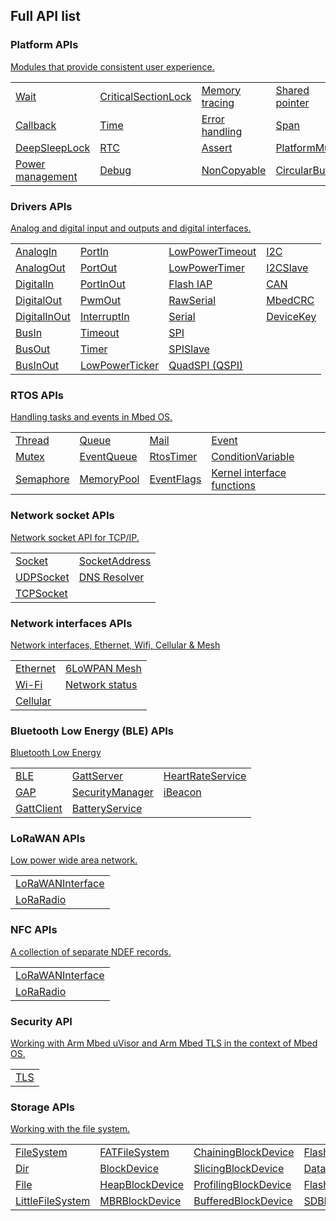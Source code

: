 ## Full API list


### Platform APIs

[Modules that provide consistent user experience.](platform.html)

<table>
<tbody>
<tr>
<td><a href="wait.html">Wait</a></td>
<td><a href="criticalsectionlock.html">CriticalSectionLock</a></td>
<td><a href="memory-tracing.html">Memory tracing</a></td>
<td><a href="shared-pointer.html">Shared pointer</a></td>
<td><a href="atcmdparser.html">ATCmdParser</a></td>
</tr>
<tr>
<td><a href="callback.html">Callback</a></td>
<td><a href="time.html">Time</a></td>
<td><a href="error-handling.html">Error handling</a></td>
<td><a href="span.html">Span</a></td>
<td><a href="mbed-statistics.html">Mbed statistics</a></td>
</tr>
<tr>
<td><a href="deepsleeplock.html">DeepSleepLock</a></td>
<td><a href="rtc.html">RTC</a></td>
<td><a href="assert.html">Assert</a></td>
<td><a href="platformmutex.html">PlatformMutex</a></td>
</tr>
<tr>
<td><a href="power-management.html">Power management</a></td>
<td><a href="debug.html">Debug</a></td>
<td><a href="noncopyable.html">NonCopyable</a></td>
<td><a href="circularbuffer.html">CircularBuffer</a></td>
</tr>
</tbody>
</table>

### Drivers APIs

[Analog and digital input and outputs and digital interfaces.](drivers.html)

<table>
<tbody>
<tr>
<td><a href="analogin.html">AnalogIn</a></td>
<td><a href="portin.html">PortIn</a></td>
<td><a href="lowpowertimeout.html">LowPowerTimeout</a></td>
<td><a href="i2c.html">I2C</a></td>
</tr>
<tr>
<td><a href="analogout.html">AnalogOut</a></td>
<td><a href="portout.html">PortOut</a></td>
<td><a href="lowpowertimer.html">LowPowerTimer</a></td>
<td><a href="i2cslave.html">I2CSlave</a></td>
</tr>
<tr>
<td><a href="digitalin.html">DigitalIn</a></td>
<td><a href="portinout.html">PortInOut</a></td>
<td><a href="flash-iap.html">Flash IAP</a></td>
<td><a href="debug.html">CAN</a></td>
</tr>
<tr>
<td><a href="digitalout.html">DigitalOut</a></td>
<td><a href="pwmout.html">PwmOut</a></td>
<td><a href="rawserial.html">RawSerial</a></td>
<td><a href="mbedcrc.html">MbedCRC</a></td>
</tr>
<tr>
<td><a href="digitalinout.html">DigitalInOut</a></td>
<td><a href="interruptin.html">InterruptIn</a></td>
<td><a href="serial.html">Serial</a></td>
<td><a href="devicekey.html">DeviceKey</a></td>
</tr>
<tr>
<td><a href="busin.html">BusIn</a></td>
<td><a href="timeout.html">Timeout</a></td>
<td><a href="spi.html">SPI</a></td>
</tr>
<tr>
<td><a href="busout.html">BusOut</a></td>
<td><a href="timer.html">Timer</a></td>
<td><a href="spislave.html">SPISlave</a></td>
</tr>
<tr>
<td><a href="businout.html">BusInOut</a></td>
<td><a href="lowpowerticker.html">LowPowerTicker</a></td>
<td><a href="quadspi-qspi.html">QuadSPI (QSPI)</a></td>
</tr>
</tbody>
</table>

### RTOS APIs

[Handling tasks and events in Mbed OS.](rtos.html)

<table>
<tbody>
<tr>
<td><a href="thread.html">Thread</a></td>
<td><a href="queue.html">Queue</a></td>
<td><a href="mail.html">Mail</a></td>
<td><a href="event.html">Event</a></td>
</tr>
<tr>
<td><a href="mutex.html">Mutex</a></td>
<td><a href="eventqueue.html">EventQueue</a></td>
<td><a href="rtostimer.html">RtosTimer</a></td>
<td><a href="conditionvariable.html">ConditionVariable</a></td>
</tr>
<tr>
<td><a href="semaphore.html">Semaphore</a></td>
<td><a href="memorypool.html">MemoryPool</a></td>
<td><a href="eventflags.html">EventFlags</a></td>
<td><a href="kernel-interface-functions.html">Kernel interface functions</a></td>
</tr>
</tbody>
</table>

### Network socket APIs

[Network socket API for TCP/IP.](network-socket.html)

<table>
<tbody>
<tr>
<td><a href="socket.html">Socket</a></td>
<td><a href="socketaddress.html">SocketAddress</a></td>
</tr>
<tr>
<td><a href="udpsocket.html">UDPSocket</a></td>
<td><a href="dns-resolver.html">DNS Resolver</a></td>
<tr>
<td><a href="tcpsocket.html">TCPSocket</a></td>
</tr>
</tbody>
</table>

### Network interfaces APIs

[Network interfaces, Ethernet, Wifi, Cellular & Mesh](network-interfaces.html)

<table>
<tbody>
<tr>
<td><a href="ethernet.html">Ethernet</a></td>
<td><a href="mesh-api.html">6LoWPAN Mesh</a></td>
</tr>
<tr>
<td><a href="wi-fi.html">Wi-Fi</a></td>
<td><a href="network-status.html">Network status</a></td>
<tr>
<td><a href="cellular-api.html">Cellular</a></td>
</tr>
</tbody>
</table>

### Bluetooth Low Energy (BLE) APIs

[Bluetooth Low Energy](bluetooth.html)

<table>
<tbody>
<tr>
<td><a href="ble.html">BLE</a></td>
<td><a href="gattserver.html">GattServer</a></td>
<td><a href="heartrateservice.html">HeartRateService</a></td>
</tr>
<tr>
<td><a href="gap.html">GAP</a></td>
<td><a href="secuirtymanager.html">SecurityManager</a></td>
<td><a href="ibeacon.html">iBeacon</a></td>
<tr>
<td><a href="gattclient.html">GattClient</a></td>
<td><a href="batteryservice.html">BatteryService</a></td>
</tr>
</tbody>
</table>

### LoRaWAN APIs

[Low power wide area network.](lorawan.html)

<table>
<tbody>
<tr>
<td><a href="lorawan-api.html">LoRaWANInterface</a></td>
</tr>
<tr>
<td><a href="loraradio-api.html">LoRaRadio</a></td>
</tr>
</tbody>
</table>

### NFC APIs

[A collection of separate NDEF records.](nfc.html)

<table>
<tbody>
<tr>
<td><a href="lorawan-api.html">LoRaWANInterface</a></td>
</tr>
<tr>
<td><a href="loraradio-api.html">LoRaRadio</a></td>
</tr>
</tbody>
</table>

### Security API

[Working with Arm Mbed uVisor and Arm Mbed TLS in the context of Mbed OS.](security.html)

<table>
<tbody>
<tr>
<td><a href="tls.html">TLS</a></td>
</tr>
</tr>
</tbody>
</table>

### Storage APIs

[Working with the file system.](storage.html)

<table>
<tbody>
<tr>
<td><a href="filesystem.html">FileSystem</a></td>
<td><a href="fatfilesystem.html">FATFileSystem</a></td>
<td><a href="chainingblockdevice.html">ChainingBlockDevice</a></td>
<td><a href="flashsimblockdevice.html">FlashSimBlockDevice</a></td>
<td><a href="spi-flash-block-device.html">SPIFlashBlockDevice</a></td>
</tr>
<tr>
<td><a href="dir.html">Dir</a></td>
<td><a href="blockdevice.html">BlockDevice</a></td>
<td><a href="slicingblockdevice.html">SlicingBlockDevice</a></td>
<td><a href="dataflash-block-device.html">DataFlashBlockDevice</a></td>
<td><a href="nvstore.html">NVStore</a></td>
</tr>
<tr>
<td><a href="file.html">File</a></td>
<td><a href="heapblockdevice.html">HeapBlockDevice</a></td>
<td><a href="profilingblockdevice.html">ProfilingBlockDevice</a></td>
<td><a href="flashiapblockdevice.html">FlashIAPBlockDevice</a></td>
</tr>
<tr>
<td><a href="littlefilesystem.html">LittleFileSystem</a></td>
<td><a href="mbrblockdevice.html">MBRBlockDevice</a></td>
<td><a href="bufferedblockdevice.html">BufferedBlockDevice</a></td>
<td><a href="sdblockdevice.html">SDBlockDevice</a></td>
</tr>
</tbody>
</table>
